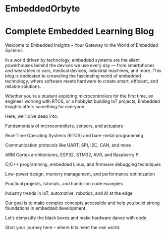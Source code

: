 # EmbeddedOrbyte
# Complete Embedded Learning Blog


Welcome to Embedded Insights – Your Gateway to the World of Embedded Systems

In a world driven by technology, embedded systems are the silent powerhouses behind the devices we use every day — from smartphones and wearables to cars, medical devices, industrial machines, and more. This blog is dedicated to unraveling the fascinating world of embedded technology, where software meets hardware to create smart, efficient, and reliable solutions.

Whether you're a student exploring microcontrollers for the first time, an engineer working with RTOS, or a hobbyist building IoT projects, Embedded Insights offers something for everyone.

Here, we’ll dive deep into:

Fundamentals of microcontrollers, sensors, and actuators

Real-Time Operating Systems (RTOS) and bare-metal programming

Communication protocols like UART, SPI, I2C, CAN, and more

ARM Cortex architectures, ESP32, STM32, AVR, and Raspberry Pi

C/C++ programming, embedded Linux, and firmware debugging techniques

Low-power design, memory management, and performance optimization

Practical projects, tutorials, and hands-on code examples

Industry trends in IoT, automotive, robotics, and AI at the edge

Our goal is to make complex concepts accessible and help you build strong foundations in embedded development.

Let’s demystify the black boxes and make hardware dance with code.

Start your journey here – where bits meet the real world.

